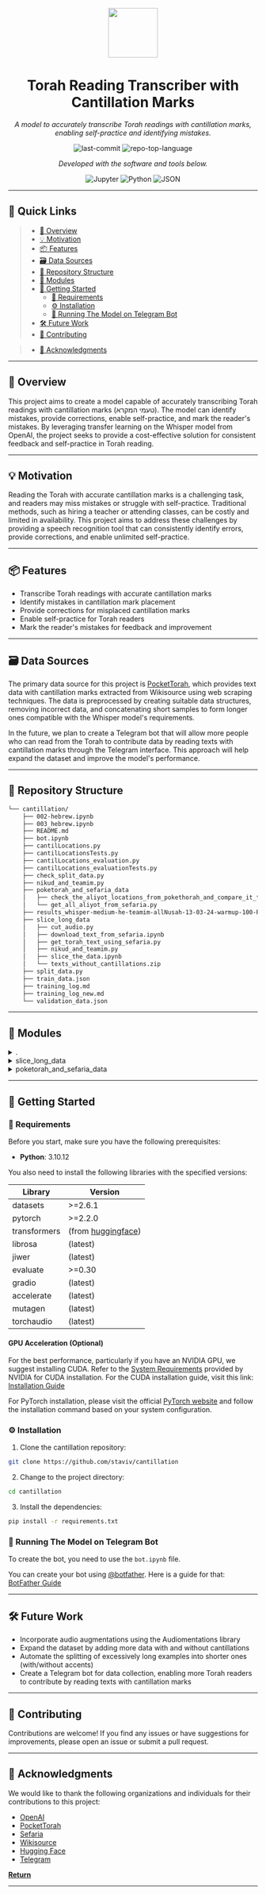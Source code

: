 <p align="center">
  <img src="https://cdn-icons-png.flaticon.com/512/6295/6295417.png" width="100" />
</p>
<p align="center">
    <h1 align="center">Torah Reading Transcriber with Cantillation Marks</h1>
</p>
<p align="center">
    <em>A model to accurately transcribe Torah readings with cantillation marks, enabling self-practice and identifying mistakes.</em>
</p>
<p align="center">
	<!-- <img src="https://img.shields.io/github/license/staviv/cantillation?style=flat&color=0080ff" alt="license"> -->
	<img src="https://img.shields.io/github/last-commit/staviv/cantillation?style=flat&logo=git&logoColor=white&color=0080ff" alt="last-commit">
	<img src="https://img.shields.io/github/languages/top/staviv/cantillation?style=flat&color=0080ff" alt="repo-top-language">
	<!-- <img src="https://img.shields.io/github/languages/count/staviv/cantillation?style=flat&color=0080ff" alt="repo-language-count"> -->
<p>
<p align="center">
		<em>Developed with the software and tools below.</em>
</p>
<p align="center">
	<img src="https://img.shields.io/badge/Jupyter-F37626.svg?style=flat&logo=Jupyter&logoColor=white" alt="Jupyter">
	<img src="https://img.shields.io/badge/Python-3776AB.svg?style=flat&logo=Python&logoColor=white" alt="Python">
	<img src="https://img.shields.io/badge/JSON-000000.svg?style=flat&logo=JSON&logoColor=white" alt="JSON">
</p>
<hr>

## 🔗 Quick Links

> - [📍 Overview](#-overview)
> - [💡 Motivation](#-motivation)
> - [📦 Features](#-features)
> - [🗃️ Data Sources](#️-data-sources)
> - [📂 Repository Structure](#-repository-structure)
> - [🧩 Modules](#-modules)
> - [🚀 Getting Started](#-getting-started)
>   - [📝 Requirements](#-requirements)
>   - [⚙️ Installation](#️-installation)
>   - [🤖 Running The Model on Telegram Bot](#-running-the-model-on-telegram-bot)
> - [🛠 Future Work](#-future-work)
> - [🤝 Contributing](#-contributing)
<!-- > - [📄 License](#-license) -->
> - [👏 Acknowledgments](#-acknowledgments)

---

## 📍 Overview

This project aims to create a model capable of accurately transcribing Torah readings with cantillation marks (טעמי המקרא). The model can identify mistakes, provide corrections, enable self-practice, and mark the reader's mistakes. By leveraging transfer learning on the Whisper model from OpenAI, the project seeks to provide a cost-effective solution for consistent feedback and self-practice in Torah reading.

---

## 💡 Motivation

Reading the Torah with accurate cantillation marks is a challenging task, and readers may miss mistakes or struggle with self-practice. Traditional methods, such as hiring a teacher or attending classes, can be costly and limited in availability. This project aims to address these challenges by providing a speech recognition tool that can consistently identify errors, provide corrections, and enable unlimited self-practice.

---

## 📦 Features

- Transcribe Torah readings with accurate cantillation marks
- Identify mistakes in cantillation mark placement
- Provide corrections for misplaced cantillation marks
- Enable self-practice for Torah readers
- Mark the reader's mistakes for feedback and improvement

---

## 🗃️ Data Sources

The primary data source for this project is [PocketTorah](https://github.com/rneiss/PocketTorah), which provides text data with cantillation marks extracted from Wikisource using web scraping techniques. The data is preprocessed by creating suitable data structures, removing incorrect data, and concatenating short samples to form longer ones compatible with the Whisper model's requirements.

In the future, we plan to create a Telegram bot that will allow more people who can read from the Torah to contribute data by reading texts with cantillation marks through the Telegram interface. This approach will help expand the dataset and improve the model's performance.

---

## 📂 Repository Structure

```sh
└── cantillation/
    ├── 002-hebrew.ipynb
    ├── 003_hebrew.ipynb
    ├── README.md
    ├── bot.ipynb
    ├── cantilLocations.py
    ├── cantilLocationsTests.py
    ├── cantilLocations_evaluation.py
    ├── cantilLocations_evaluationTests.py
    ├── check_split_data.py
    ├── nikud_and_teamim.py
    ├── poketorah_and_sefaria_data
    │   ├── check_the_aliyot_locations_from_pokethorah_and_compare_it_to_the_real_ones.py
    │   └── get_all_aliyot_from_sefaria.py
    ├── results_whisper-medium-he-teamim-allNusah-13-03-24-warmup-100-RandomFalse.json
    ├── slice_long_data
    │   ├── cut_audio.py
    │   ├── download_text_from_sefaria.ipynb
    │   ├── get_torah_text_using_sefaria.py
    │   ├── nikud_and_teamim.py
    │   ├── slice_the_data.ipynb
    │   └── texts_without_cantillations.zip
    ├── split_data.py
    ├── train_data.json
    ├── training_log.md
    ├── training_log_new.md
    └── validation_data.json
```

---

## 🧩 Modules

<details closed><summary>.</summary>

| File                                                                                                                                                                                                                | Summary                         |
| ------------------------------------------------------------------------------------------------------------------------------------------------------------------------------------------------------------------- | ------------------------------- |
| [cantilLocations.py](https://github.com/staviv/cantillation/blob/master/cantilLocations.py)                                                                                                                         | # TODO: Describe this file |
| [cantilLocations_evaluationTests.py](https://github.com/staviv/cantillation/blob/master/cantilLocations_evaluationTests.py)                                                                                         | # TODO: Describe this file |
| [bot.ipynb](https://github.com/staviv/cantillation/blob/master/bot.ipynb)                                                                                                                                           | # TODO: Describe this file |
| [002-hebrew.ipynb](https://github.com/staviv/cantillation/blob/master/002-hebrew.ipynb)                                                                                                                             | # TODO: Describe this file |
| [cantilLocationsTests.py](https://github.com/staviv/cantillation/blob/master/cantilLocationsTests.py)                                                                                                               | # TODO: Describe this file |
| [cantilLocations_evaluation.py](https://github.com/staviv/cantillation/blob/master/cantilLocations_evaluation.py)                                                                                                   | # TODO: Describe this file |
| [train_data.json](https://github.com/staviv/cantillation/blob/master/train_data.json)                                                                                                                               | # TODO: Describe this file |
| [results_whisper-medium-he-teamim-allNusah-13-03-24-warmup-100-RandomFalse.json](https://github.com/staviv/cantillation/blob/master/results_whisper-medium-he-teamim-allNusah-13-03-24-warmup-100-RandomFalse.json) | # TODO: Describe this file |
| [nikud_and_teamim.py](https://github.com/staviv/cantillation/blob/master/nikud_and_teamim.py)                                                                                                                       | # TODO: Describe this file |
| [003_hebrew.ipynb](https://github.com/staviv/cantillation/blob/master/003_hebrew.ipynb)                                                                                                                             | Load the data, train our network, and save our trained model |
| [split_data.py](https://github.com/staviv/cantillation/blob/master/split_data.py)                                                                                                                                   | # TODO: Describe this file |
| [validation_data.json](https://github.com/staviv/cantillation/blob/master/validation_data.json)                                                                                                                     | # TODO: Describe this file |
| [check_split_data.py](https://github.com/staviv/cantillation/blob/master/check_split_data.py)                                                                                                                       | # TODO: Describe this file |

</details>

<details closed><summary>slice_long_data</summary>

| File                                                                                                                                    | Summary                         |
| --------------------------------------------------------------------------------------------------------------------------------------- | ------------------------------- |
| [download_text_from_sefaria.ipynb](https://github.com/staviv/cantillation/blob/master/slice_long_data/download_text_from_sefaria.ipynb) | # TODO: Describe this file |
| [cut_audio.py](https://github.com/staviv/cantillation/blob/master/slice_long_data/cut_audio.py)                                         | # TODO: Describe this file |
| [slice_the_data.ipynb](https://github.com/staviv/cantillation/blob/master/slice_long_data/slice_the_data.ipynb)                         | # TODO: Describe this file |
| [nikud_and_teamim.py](https://github.com/staviv/cantillation/blob/master/slice_long_data/nikud_and_teamim.py)                           | # TODO: Describe this file |
| [get_torah_text_using_sefaria.py](https://github.com/staviv/cantillation/blob/master/slice_long_data/get_torah_text_using_sefaria.py)   | # TODO: Describe this file |

</details>

<details closed><summary>poketorah_and_sefaria_data</summary>

| File                                                                                                                                                                                                                                         | Summary                         |
| -------------------------------------------------------------------------------------------------------------------------------------------------------------------------------------------------------------------------------------------- | ------------------------------- |
| [get_all_aliyot_from_sefaria.py](https://github.com/staviv/cantillation/blob/master/poketorah_and_sefaria_data/get_all_aliyot_from_sefaria.py)                                                                                               | # TODO: Describe this file |
| [check_the_aliyot_locations_from_pokethorah_and_compare_it_to_the_real_ones.py](https://github.com/staviv/cantillation/blob/master/poketorah_and_sefaria_data/check_the_aliyot_locations_from_pokethorah_and_compare_it_to_the_real_ones.py) | # TODO: Describe this file |

</details>

---

## 🚀 Getting Started

### 📝 Requirements

Before you start, make sure you have the following prerequisites:
* **Python**: 3.10.12

You also need to install the following libraries with the specified versions:

| Library      | Version                                                            |
| ------------ | ------------------------------------------------------------------ |
| datasets     | >=2.6.1                                                            |
| pytorch      | >=2.2.0                                                            |
| transformers | (from [ huggingface](https://github.com/huggingface/transformers)) |
| librosa      | (latest)                                                           |
| jiwer        | (latest)                                                           |
| evaluate     | >=0.30                                                             |
| gradio       | (latest)                                                           |
| accelerate   | (latest)                                                           |
| mutagen      | (latest)                                                           |
| torchaudio   | (latest)                                                           |

#### GPU Acceleration (Optional)

For the best performance, particularly if you have an NVIDIA GPU, we suggest installing CUDA. Refer to the [System Requirements](https://docs.nvidia.com/cuda/archive/11.8.0/pdf/CUDA_Installation_Guide_Windows.pdf) provided by NVIDIA for CUDA installation. For the CUDA installation guide, visit this link: [Installation Guide](https://docs.nvidia.com/deeplearning/cudnn/install-guide/index.html#install-windows)

For PyTorch installation, please visit the official [PyTorch website](https://pytorch.org/) and follow the installation command based on your system configuration.


### ⚙️ Installation

1. Clone the cantillation repository:

```sh
git clone https://github.com/staviv/cantillation
```

2. Change to the project directory:

```sh
cd cantillation
```

3. Install the dependencies:

```sh
pip install -r requirements.txt
```



### 🤖 Running The Model on Telegram Bot
To create the bot, you need to use the `bot.ipynb` file. 

You can create your bot using [@botfather](https://core.telegram.org/bots/tutorial#obtain-your-bot-token). Here is a guide for that: [BotFather Guide](https://core.telegram.org/bots/tutorial#obtain-your-bot-token)


---

## 🛠 Future Work

- Incorporate audio augmentations using the Audiomentations library
- Expand the dataset by adding more data with and without cantillations
- Automate the splitting of excessively long examples into shorter ones (with/without accents)
- Create a Telegram bot for data collection, enabling more Torah readers to contribute by reading texts with cantillation marks

---

## 🤝 Contributing

Contributions are welcome! If you find any issues or have suggestions for improvements, please open an issue or submit a pull request. 

<!-- ---

## 📄 License -->


---

## 👏 Acknowledgments

We would like to thank the following organizations and individuals for their contributions to this project:
- [OpenAI](https://openai.com/)
- [PocketTorah](https://github.com/rneiss/PocketTorah)
- [Sefaria](https://www.sefaria.org/)
- [Wikisource](https://wikisource.org/)
- [Hugging Face](https://huggingface.co/)
- [Telegram](https://telegram.org/)

[**Return**](#-quick-links)

---
